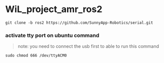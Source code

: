 # WiL_project_amr_ros2

```
git clone -b ros2 https://github.com/SunnyApp-Robotics/serial.git
```

### activate tty port on ubuntu command 
> note: you need to connect the usb first to able to run this command 
```
sudo chmod 666 /dev/ttyACM0
```
